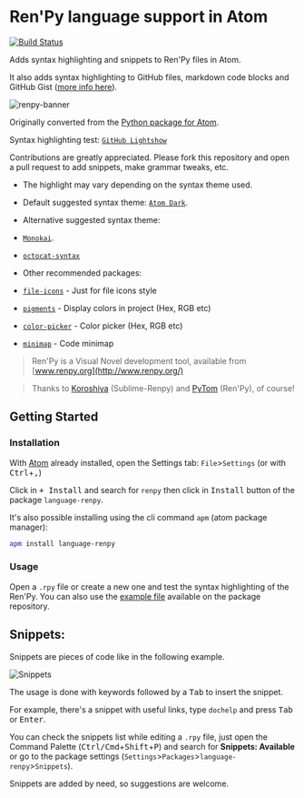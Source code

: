 # Ren'Py language support in Atom

[![Build Status](https://travis-ci.org/renpy/language-renpy.svg)](https://travis-ci.org/renpy/language-renpy)

Adds syntax highlighting and snippets to Ren'Py files in Atom.

It also adds syntax highlighting to GitHub files, markdown code blocks and GitHub Gist ([more info here](https://gist.github.com/williamd1k0/3b231c42e4a3efdd9759)).

![renpy-banner](https://t.gyazo.com/teams/thetimetunnel/952724864733e37ac528f4c9f3a07cf2.png)

Originally converted from the [Python package for Atom](https://github.com/atom/language-python).

Syntax highlighting test: [`GitHub Lightshow`](https://github-lightshow.herokuapp.com/?utf8=%E2%9C%93&scope=from-url&grammar_format=cson&grammar_url=https%3A%2F%2Fgithub.com%2Frenpy%2Flanguage-renpy%2Fblob%2Fmaster%2Fgrammars%2Frenpy.cson&grammar_text=&code_source=from-url&code_url=https%3A%2F%2Fgithub.com%2Frenpy%2Flanguage-renpy%2Fblob%2Fmaster%2Fexample.rpy)

Contributions are greatly appreciated. Please fork this repository and open a
pull request to add snippets, make grammar tweaks, etc.

* The highlight may vary depending on the syntax theme used.
* Default suggested syntax theme: [`Atom Dark`](https://atom.io/themes/atom-dark-syntax).
* Alternative suggested syntax theme:
 * [`Monokai`](https://atom.io/themes/monokai).
 * [`octocat-syntax`](https://atom.io/themes/octocat-syntax)


* Other recommended packages:
 * [`file-icons`](https://atom.io/packages/file-icons)  - Just for file icons style
 * [`pigments`](https://atom.io/packages/pigments) - Display colors in project (Hex, RGB etc)
 * [`color-picker`](https://atom.io/packages/color-picker) - Color picker (Hex, RGB etc)
 * [`minimap`](https://atom.io/packages/minimap) - Code minimap


>Ren'Py is a Visual Novel development tool, available from [www.renpy.org](http://www.renpy.org/)

>Thanks to [Koroshiya](https://github.com/koroshiya) (Sublime-Renpy) and [PyTom](https://github.com/renpytom) (Ren'Py), of course!

## Getting Started

### Installation

With [Atom](https://atom.io/) already installed, open the Settings tab: `File`>`Settings` (or with <kbd>Ctrl</kbd>+<kbd>,</kbd>)

Click in <kbd>+ Install</kbd> and search for `renpy` then click in <kbd>Install</kbd> button of the package `language-renpy`.

It's also possible installing using the cli command `apm` (atom package manager):
```sh
apm install language-renpy
```

### Usage

Open a `.rpy` file or create a new one and test the syntax highlighting of the Ren'Py. You can also use the [example file](example.rpy) available on the package repository.

## Snippets:

Snippets are pieces of code like in the following example.

![Snippets](http://i.imgur.com/J6Y17rA.gif)

The usage is done with keywords followed by a <kbd>Tab</kbd> to insert the snippet.

For example, there's a snippet with useful links, type `dochelp` and press <kbd>Tab</kbd> or <kbd>Enter</kbd>.

You can check the snippets list while editing a `.rpy` file, just open the Command Palette (<kbd>Ctrl/Cmd</kbd>+<kbd>Shift</kbd>+<kbd>P</kbd>) and search for **Snippets: Available** or go to the package settings (`Settings`>`Packages`>`language-renpy`>`Snippets`).

Snippets are added by need, so suggestions are welcome.
